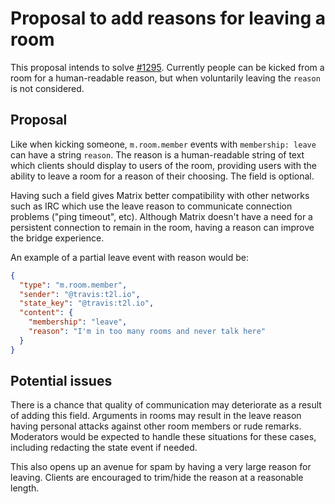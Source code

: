 # Proposal to add reasons for leaving a room

This proposal intends to solve [#1295](https://github.com/matrix-org/matrix-doc/issues/1295). Currently
people can be kicked from a room for a human-readable reason, but when voluntarily leaving the `reason`
is not considered. 

## Proposal

Like when kicking someone, `m.room.member` events with `membership: leave` can have a string `reason`.
The reason is a human-readable string of text which clients should display to users of the room, providing
users with the ability to leave a room for a reason of their choosing. The field is optional.

Having such a field gives Matrix better compatibility with other networks such as IRC which use the leave
reason to communicate connection problems ("ping timeout", etc). Although Matrix doesn't have a need for a
persistent connection to remain in the room, having a reason can improve the bridge experience.

An example of a partial leave event with reason would be:
```json
{
  "type": "m.room.member",
  "sender": "@travis:t2l.io",
  "state_key": "@travis:t2l.io",
  "content": {
    "membership": "leave",
    "reason": "I'm in too many rooms and never talk here"
  }
}
```


## Potential issues

There is a chance that quality of communication may deteriorate as a result of adding this field. Arguments
in rooms may result in the leave reason having personal attacks against other room members or rude remarks.
Moderators would be expected to handle these situations for these cases, including redacting the state event
if needed.

This also opens up an avenue for spam by having a very large reason for leaving. Clients are encouraged to
trim/hide the reason at a reasonable length.
